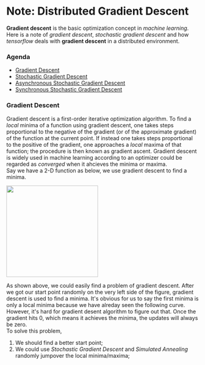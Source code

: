 # Note: Distributed Gradient Descent
**Gradient descent** is the basic optimization concept in *machine learning*. Here is a note of *gradient descent*, *stochastic gradient descent* and how *tensorflow* deals with **gradient descent** in a distributed environment. 
### Agenda
* [Gradient Descent](#gradientdescent)
* [Stochastic Gradient Descent](#stochasticgradientdescent)
* [Asynchronous Stochastic Gradient Descent](#asynchronousstochasticgradientdescent)
* [Synchronous Stochastic Gradient Descent](#synchronousstochasticgradientdescent)

### Gradient Descent
Gradient descent is a first-order iterative optimization algorithm. To find a *local* minima of a function using gradient descent, one takes steps proportional to the negative of the gradient (or of the approximate gradient) of the function at the current point. If instead one takes steps proportional to the positive of the gradient, one approaches a *local* maxima of that function; the procedure is then known as gradient ascent. Gradient descent is widely used in machine learning according to an optimizer could be regarded as *converged* when it ahcieves the minima or maxima.<br>
Say we have a 2-D function as below, we use gradient descent to find a minima.<br>

<img src="http://cfile29.uf.tistory.com/image/243BBA4954D414872E49A2" height="240">

As shown above, we could easily find a problem of gradient descent. After we got our start point randomly on the very left side of the figure, gradient descent is used to find a minima. It's obvious for us to say the first minima is only a local minima because we have alreday seen the following curve. However, it's hard for gradient desent algorithm to figure out that. Once the gradient hits 0, which means it achieves the minima, the updates will always be zero.<br>
To solve this problem,
1. We should find a better start point;
2. We could use *Stochastic Gradient Descent* and *Simulated Annealing* randomly jumpover the local minima/maxima;
